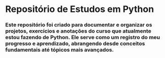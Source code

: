 ﻿# Repositório de Estudos em Python
 
### Este repositório foi criado para documentar e organizar os projetos, exercícios e anotações do curso que atualmente estou fazendo de Python. Ele serve como um registro do meu progresso e aprendizado, abrangendo desde conceitos fundamentais até tópicos mais avançados.


